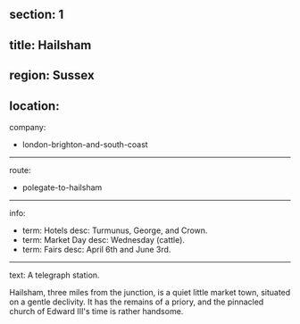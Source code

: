 section: 1
----
title: Hailsham
----
region: Sussex
----
location: 
----
company:
- london-brighton-and-south-coast
----
route:
- polegate-to-hailsham
----
info:
- term: Hotels
  desc: Turmunus, George, and Crown.
- term: Market Day
  desc: Wednesday (cattle).
- term: Fairs
  desc: April 6th and June 3rd.
----
text: A telegraph station.

Hailsham, three miles from the junction, is a quiet little market town, situated on a gentle declivity. It has the remains of a priory, and the pinnacled church of Edward III's time is rather handsome.
